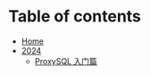 # Table of contents

* [Home](README.md)
* [2024](2024/README.md)
  * [ProxySQL 入门篇](2024/proxysql-ru-men-pian.md)
